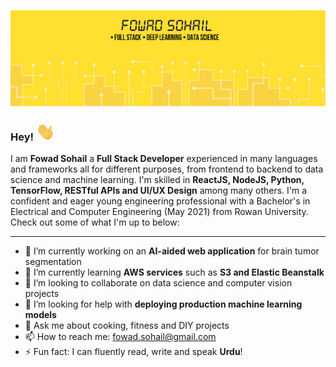 ![Banner Image](https://github.com/fowad-sohail/fowad-sohail/blob/master/banner.png)

### Hey! <img src="https://raw.githubusercontent.com/fowad-sohail/fowad-sohail/master/wave.gif" width="30px">

I am **Fowad Sohail** a **Full Stack Developer** experienced in many languages and frameworks all for different purposes, from frontend to backend to data science and machine learning. I'm skilled in **ReactJS, NodeJS, Python, TensorFlow, RESTful APIs and UI/UX Design** among many others. I'm a confident and eager young engineering professional with a Bachelor's in Electrical and Computer Engineering (May 2021) from Rowan University. Check out some of what I'm up to below:

---

- 🔭 I’m currently working on an **AI-aided web application** for brain tumor segmentation
- 🌱 I’m currently learning **AWS services** such as **S3 and Elastic Beanstalk**
- 👯 I’m looking to collaborate on data science and computer vision projects
- 🤔 I’m looking for help with **deploying production machine learning models**
- 💬 Ask me about cooking, fitness and DIY projects
- 📫 How to reach me: fowad.sohail@gmail.com
- ⚡ Fun fact: I can fluently read, write and speak **Urdu**!
